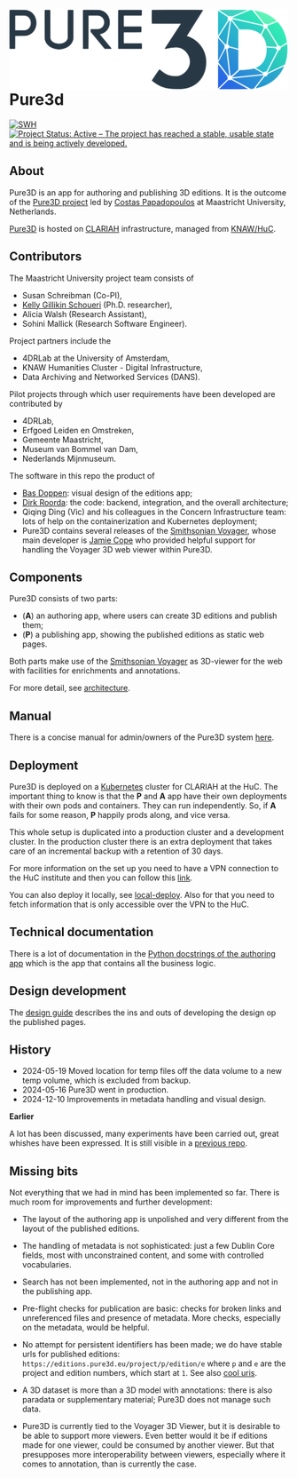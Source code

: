<img src="/logos/logo_pure3d.png" align="left"/>

# Pure3d

[![SWH](https://archive.softwareheritage.org/badge/origin/https://github.com/CLARIAH/pure3dx/)](https://archive.softwareheritage.org/browse/origin/?origin_url=https://github.com/CLARIAH/pure3dx)
[![Project Status: Active – The project has reached a stable, usable state and is being actively developed.](https://www.repostatus.org/badges/latest/active.svg)](https://www.repostatus.org/#active)

## About

Pure3D is an app for authoring and publishing 3D editions.
It is the outcome of the
[Pure3D project](https://pure3d.eu/)
led by
[Costas Papadopoulos](https://www.maastrichtuniversity.nl/cp-papadopoulos)
at Maastricht University, Netherlands.

[Pure3D](https://editions.pure3d.eu)
is hosted on
[CLARIAH](https://www.clariah.nl)
infrastructure, managed from
[KNAW/HuC](https://di.huc.knaw.nl/home-en.html).

## Contributors

The Maastricht University project team
consists of

*   Susan Schreibman (Co-PI),
*   [Kelly Gillikin Schoueri](https://www.maastrichtuniversity.nl/km-gillikin-schoueri)
    (Ph.D. researcher),
*   Alicia Walsh (Research Assistant),
*   Sohini Mallick (Research Software Engineer).

Project partners include the

*   4DRLab at the University of Amsterdam,
*   KNAW Humanities Cluster - Digital Infrastructure,
*   Data Archiving and Networked Services (DANS).

Pilot projects through which user requirements have
been developed are contributed by

*   4DRLab,
*   Erfgoed Leiden en Omstreken,
*   Gemeente Maastricht,
*   Museum van Bommel van Dam,
*   Nederlands Mijnmuseum.

The software in this repo the product of

*   [Bas Doppen](https://pure.knaw.nl/portal/en/persons/bas-doppen):
    visual design of the editions app;
*   [Dirk Roorda](https://github.com/dirkroorda):
    the code: backend, integration, and the overall architecture;
*   Qiqing Ding (Vic) and his colleagues in the Concern Infrastructure team:
    lots of help on the containerization and Kubernetes deployment;
*   Pure3D contains several releases of the
    [Smithsonian Voyager](https://github.com/Smithsonian/dpo-voyager),
    whose main developer is
    [Jamie Cope](https://github.com/gjcope) who provided helpful support
    for handling the Voyager 3D web viewer within Pure3D.

## Components

Pure3D consists of two parts:

*   (**A**) an authoring app, where users can create 3D editions and publish them;
*   (**P**) a publishing app, showing the published editions as static web pages.

Both parts make use of the
[Smithsonian Voyager](https://github.com/Smithsonian/dpo-voyager)
as 3D-viewer for the web with facilities for enrichments and annotations.

For more detail, see
[architecture](docs/architecture.md).

## Manual

There is a concise manual for admin/owners of the Pure3D system
[here](docs/manual-admin.md).

## Deployment

Pure3D is deployed on a
[Kubernetes](https://kubernetes.io/docs/home/)
cluster for CLARIAH at the HuC.
The important thing to know is that the **P** and **A** app have their own deployments
with their own pods and containers. They can run independently.
So, if **A** fails for some reason, **P** happily prods along, and vice versa.

This whole setup is duplicated into a production cluster and a development cluster.
In the production cluster there is an extra deployment that takes care of an incremental
backup with a retention of 30 days.

For more information on the set up you need to have a VPN connection to the HuC
institute and then you can follow this
[link](https://code.huc.knaw.nl/pure3d/pure3d-config).

You can also deploy it locally, see [local-deploy](docs/local-deploy.md). Also for that
you need to fetch information that is only accessible over the VPN to the HuC.

## Technical documentation

There is a lot of documentation in the
[Python docstrings of the authoring app](https://clariah.github.io/pure3dx/control/index.html)
which is the app that contains all the business logic.

## Design development

The [design guide](docs/design.md) describes the ins and outs of developing the design
op the published pages.

## History

*   2024-05-19 Moved location for temp files off the data volume to a new temp volume,
    which is excluded from backup.
*   2024-05-16 Pure3D went in production.
*   2024-12-10 Improvements in metadata handling and visual design.

**Earlier**

A lot has been discussed, many experiments have been carried out,
great whishes have been expressed. It is still visible in a
[previous repo](https://github.com/CLARIAH/pure3d).

## Missing bits

Not everything that we had in mind has been implemented so far. There is much room
for improvements and further development:

*   The layout of the authoring app is unpolished and very different from the layout
    of the published editions.

*   The handling of metadata is not sophisticated: just a few Dublin Core
    fields, most with unconstrained content, and some with controlled vocabularies.

*   Search has not been implemented, not in the authoring app and not in the publishing
    app.

*   Pre-flight checks for publication are basic: checks for broken links and
    unreferenced files and presence of metadata. More checks, especially on the
    metadata, would be helpful.

*   No attempt for persistent identifiers has been made; we do have stable urls for
    published editions: `https://editions.pure3d.eu/project/p/edition/e` where `p` and
    `e` are the project and edition numbers, which start at `1`.
    See also
    [cool uris](https://www.w3.org/Provider/Style/URI).

*   A 3D dataset is more than a 3D model with annotations: there is also paradata or
    supplementary material; Pure3D does not manage such data.

*   Pure3D is currently tied to the Voyager 3D Viewer, but it is desirable to be able
    to support more viewers. Even better would it be if editions made for one viewer,
    could be consumed by another viewer. But that presupposes more interoperability
    between viewers, especially where it comes to annotation, than is currently the
    case.
